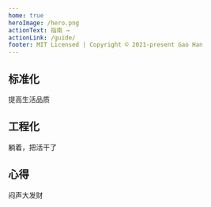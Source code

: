 ```yaml
---
home: true
heroImage: /hero.png
actionText: 指南 →
actionLink: /guide/
footer: MIT Licensed | Copyright © 2021-present Gao Han
---
```


<div class="features">
  <div class="feature">
    <h2>标准化</h2>
    <p>提高生活品质</p>
  </div>
  <div class="feature">
    <h2>工程化</h2>
    <p>躺着，把活干了</p>
  </div>
  <div class="feature">
    <h2>心得</h2>
    <p>闷声大发财</p>
  </div>
</div>
